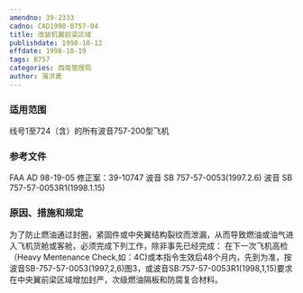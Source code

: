 ```yaml
---
amendno: 39-2333
cadno: CAD1998-B757-04
title: 改装机翼前梁区域
publishdate: 1998-10-12
effdate: 1998-10-19
tags: B757
categories: 西南管理局
author: 蒲洪勇
---
```


### 适用范围 
线号1至724（含）的所有波音757-200型飞机

<!--more-->
### 参考文件
FAA AD 98-19-05 修正案：39-10747
波音  SB 757-57-0053(1997.2.6) 
波音  SB 757-57-0053R1(1998.1.15)

### 原因、措施和规定 
为了防止燃油通过封圈，紧固件或中央翼结构裂纹而泄漏，从而导致燃油或油气进入飞机货舱或客舱，必须完成下列工作，除非事先已经完成： 
在下一次飞机高检（Heavy Mentenance Check,如：4C)或本指令生效后48个月内，先到为准，按波音SB-757-57-0053(1997,2,6)图3，或波音SB:757-57-0053R1(1998,1,15)要求在中央翼前梁区域增加封严，次级燃油隔板和防腐复合材料。
